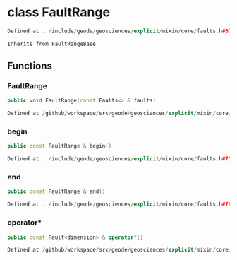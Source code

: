 # class FaultRange

```cpp
Defined at ../include/geode/geosciences/explicit/mixin/core/faults.h#67
```

```cpp
Inherits from FaultRangeBase
```



## Functions

### FaultRange

```cpp
public void FaultRange(const Faults<> & faults)
```

```cpp
Defined at /github/workspace/src/geode/geosciences/explicit/mixin/core/faults.cpp#223
```

### begin

```cpp
public const FaultRange & begin()
```

```cpp
Defined at ../include/geode/geosciences/explicit/mixin/core/faults.h#73
```

### end

```cpp
public const FaultRange & end()
```

```cpp
Defined at ../include/geode/geosciences/explicit/mixin/core/faults.h#78
```

### operator*

```cpp
public const Fault<dimension> & operator*()
```

```cpp
Defined at /github/workspace/src/geode/geosciences/explicit/mixin/core/faults.cpp#229
```



